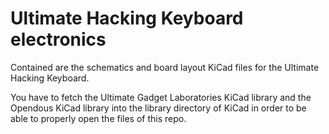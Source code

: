 Ultimate Hacking Keyboard electronics
=====================================

Contained are the schematics and board layout KiCad files for the Ultimate Hacking Keyboard.

You have to fetch the Ultimate Gadget Laboratories KiCad library and the Opendous KiCad library into the library directory of KiCad in order to be able to properly open the files of this repo.
